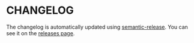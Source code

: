 # CHANGELOG

The changelog is automatically updated using
[semantic-release](https://github.com/semantic-release/semantic-release). You
can see it on the [releases page](https://github.com/sastan/react-render-callback/releases).
